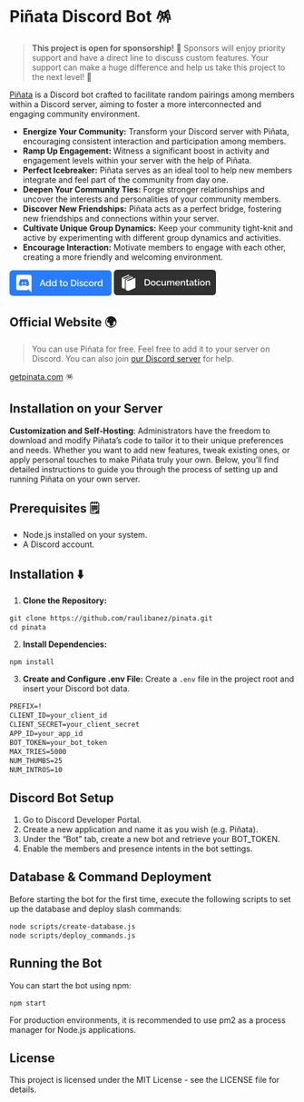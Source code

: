 # Piñata Discord Bot 🪅

> **This project is open for sponsorship!** 🚀 Sponsors will enjoy priority support and have a direct line to discuss custom features. Your support can make a huge difference and help us take this project to the next level! 🌟

[Piñata](http://getpinata.com) is a Discord bot crafted to facilitate random pairings among members within a Discord server, aiming to foster a more interconnected and engaging community environment.

- **Energize Your Community:** Transform your Discord server with Piñata, encouraging consistent interaction and participation among members.
- **Ramp Up Engagement:** Witness a significant boost in activity and engagement levels within your server with the help of Piñata.
- **Perfect Icebreaker:** Piñata serves as an ideal tool to help new members integrate and feel part of the community from day one.
- **Deepen Your Community Ties:** Forge stronger relationships and uncover the interests and personalities of your community members.
- **Discover New Friendships:** Piñata acts as a perfect bridge, fostering new friendships and connections within your server.
- **Cultivate Unique Group Dynamics:** Keep your community tight-knit and active by experimenting with different group dynamics and activities.
- **Encourage Interaction:** Motivate members to engage with each other, creating a more friendly and welcoming environment.

[![Add to Discord](/images/addtodiscord.png)](URL-del-enlace1)
[![Documentation](/images/documentation.png)](URL-del-enlace2)

## Official Website 🌍

> You can use Piñata for free. Feel free to add it to your server on Discord. You can also join [our Discord server](https://discord.gg/XMdrNExKRJ) for help.

[getpinata.com](http://getpinata.com) 🪅

## Installation on your Server

**Customization and Self-Hosting**: Administrators have the freedom to download and modify Piñata’s code to tailor it to their unique preferences and needs. Whether you want to add new features, tweak existing ones, or apply personal touches to make Piñata truly your own. Below, you'll find detailed instructions to guide you through the process of setting up and running Piñata on your own server.

## Prerequisites 🗒️
- Node.js installed on your system.
- A Discord account.

## Installation ⬇️

1. **Clone the Repository:**

```
git clone https://github.com/raulibanez/pinata.git
cd pinata
```

2. **Install Dependencies:**

```
npm install
```


3. **Create and Configure .env File:**
Create a `.env` file in the project root and insert your Discord bot data.
```
PREFIX=!
CLIENT_ID=your_client_id
CLIENT_SECRET=your_client_secret
APP_ID=your_app_id
BOT_TOKEN=your_bot_token
MAX_TRIES=5000
NUM_THUMBS=25
NUM_INTROS=10
```

## Discord Bot Setup

1. Go to Discord Developer Portal.
2. Create a new application and name it as you wish (e.g. Piñata).
3. Under the “Bot” tab, create a new bot and retrieve your BOT_TOKEN.
4. Enable the members and presence intents in the bot settings.

## Database & Command Deployment

Before starting the bot for the first time, execute the following scripts to set up the database and deploy slash commands:

```
node scripts/create-database.js
node scripts/deploy_commands.js
```

## Running the Bot

You can start the bot using npm:

```
npm start
```

For production environments, it is recommended to use pm2 as a process manager for Node.js applications.

## License

This project is licensed under the MIT License - see the LICENSE file for details.